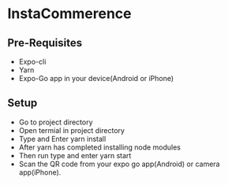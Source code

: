 # InstaCommerence

## Pre-Requisites
- Expo-cli
- Yarn
- Expo-Go app in your device(Android or iPhone)

## Setup
- Go to project directory
- Open termial in project directory
- Type and Enter yarn install
- After yarn has completed installing node modules
- Then run type and enter yarn start
- Scan the QR code from your expo go app(Android) or camera app(iPhone).
